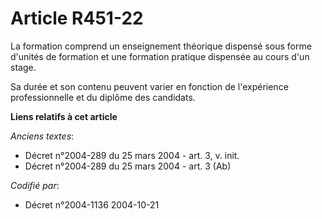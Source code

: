 # Article R451-22

La formation comprend un enseignement théorique dispensé sous forme d'unités de formation et une formation pratique dispensée
au cours d'un stage.

Sa durée et son contenu peuvent varier en fonction de l'expérience professionnelle et du diplôme des candidats.

**Liens relatifs à cet article**

_Anciens textes_:

  - Décret n°2004-289 du 25 mars 2004 - art. 3, v. init.
  - Décret n°2004-289 du 25 mars 2004 - art. 3 (Ab)

_Codifié par_:

  - Décret n°2004-1136 2004-10-21
